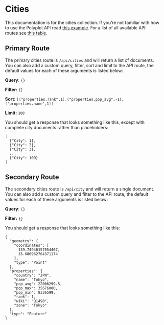# Cities

This documentation is for the cities collection. If you're not familiar with how to use the Polyplot API read [this example](https://github.com/jgphilpott/polyplot/tree/master/docs/api#example). For a list of all available API routes see [this table](https://github.com/jgphilpott/polyplot/tree/master/docs/api#routes).

## Primary Route

The primary cities route is `/api/cities` and will return a list of documents. You can also add a custom query, filter, sort and limit to the API route, the default values for each of these arguments is listed below:

**Query:** `{}`

**Filter:** `{}`

**Sort:** `[("properties.rank",1),("properties.pop_avg",-1),("properties.name",1)]`

**Limit:** `100`

You should get a response that looks something like this, except with complete city documents rather than placeholders:

```
[
  {"City": 1},
  {"City": 2},
  {"City": 3},
  ...
  {"City": 100}
]
```

## Secondary Route

The secondary cities route is `/api/city` and will return a single document. You can also add a custom query and filter to the API route, the default values for each of these arguments is listed below:

**Query:** `{}`

**Filter:** `{}`

You should get a response that looks something like this:

```
{
  "geometry": {
    "coordinates": [
      139.74946157054467, 
      35.686962764371174
    ], 
    "type": "Point"
  }, 
  "properties": {
    "country": "JPN", 
    "name": "Tokyo", 
    "pop_avg": 22006299.5, 
    "pop_max": 35676000, 
    "pop_min": 8336599, 
    "rank": 1, 
    "wiki": "Q1490", 
    "zone": "Tokyo"
  }, 
  "type": "Feature"
}
```
